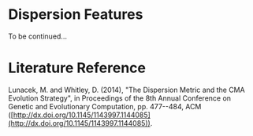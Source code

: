 # Dispersion Features

To be continued...

# Literature Reference
Lunacek, M. and Whitley, D. (2014), "The Dispersion Metric and the CMA Evolution Strategy", in Proceedings of the 8th Annual Conference on Genetic and Evolutionary Computation, pp. 477--484, ACM ([http://dx.doi.org/10.1145/1143997.1144085](http://dx.doi.org/10.1145/1143997.1144085)).